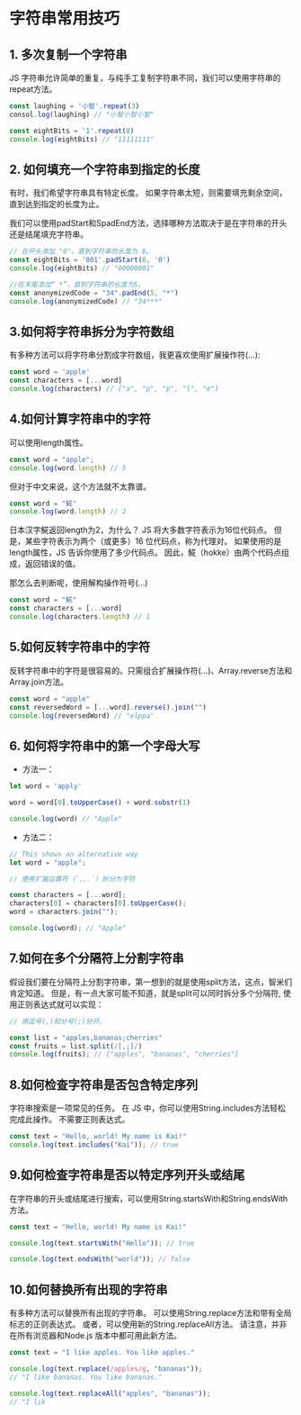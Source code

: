 <!--
 * @Author: Li Zhiliang
 * @Date: 2021-01-05 16:53:20
 * @LastEditors: Li Zhiliang
 * @LastEditTime: 2021-01-05 17:02:57
 * @FilePath: /feature-plugin/project/string/README.md
-->

# 字符串常用技巧

## 1. 多次复制一个字符串

JS 字符串允许简单的重复，与纯手工复制字符串不同，我们可以使用字符串的repeat方法。

```js
const laughing = '小智'.repeat(3)
consol.log(laughing) // "小智小智小智"

const eightBits = '1'.repeat(8)
console.log(eightBits) // "11111111"
```

## 2. 如何填充一个字符串到指定的长度

有时，我们希望字符串具有特定长度。 如果字符串太短，则需要填充剩余空间，直到达到指定的长度为止。

我们可以使用padStart和SpadEnd方法，选择哪种方法取决于是在字符串的开头还是结尾填充字符串。

```js
// 在开头添加 "0"，直到字符串的长度为 8。
const eightBits = '001'.padStart(8, '0')
console.log(eightBits) // "00000001"

//在末尾添加“ *”，直到字符串的长度为5。
const anonymizedCode = "34".padEnd(5, "*")
console.log(anonymizedCode) // "34***"
```

## 3.如何将字符串拆分为字符数组

有多种方法可以将字符串分割成字符数组，我更喜欢使用扩展操作符(...):

```js
const word = 'apple'
const characters = [...word]
console.log(characters) // ["a", "p", "p", "l", "e"]
```

## 4.如何计算字符串中的字符

可以使用length属性。

```js
const word = "apple";
console.log(word.length) // 5
```

但对于中文来说，这个方法就不太靠谱。

```js
const word = "𩸽"
console.log(word.length) // 2
```

日本汉字𩸽返回length为2，为什么？ JS 将大多数字符表示为16位代码点。 但是，某些字符表示为两个（或更多）16 位代码点，称为代理对。 如果使用的是length属性，JS 告诉你使用了多少代码点。 因此，𩸽（hokke）由两个代码点组成，返回错误的值。

那怎么去判断呢，使用解构操作符号(...)

```js
const word = "𩸽"
const characters = [...word]
console.log(characters.length) // 1
```

## 5.如何反转字符串中的字符

反转字符串中的字符是很容易的。只需组合扩展操作符(...)、Array.reverse方法和Array.join方法。

```js
const word = "apple"
const reversedWord = [...word].reverse().join("")
console.log(reversedWord) // "elppa"
```

## 6. 如何将字符串中的第一个字母大写

- 方法一：

```js
let word = 'apply'

word = word[0].toUpperCase() + word.substr(1)

console.log(word) // "Apple"
```

- 方法二：

```js
// This shows an alternative way
let word = "apple";

// 使用扩展运算符（`...`）拆分为字符

const characters = [...word];
characters[0] = characters[0].toUpperCase();
word = characters.join("");

console.log(word); // "Apple"
```

## 7.如何在多个分隔符上分割字符串

假设我们要在分隔符上分割字符串，第一想到的就是使用split方法，这点，智米们肯定知道。 但是，有一点大家可能不知道，就是split可以同时拆分多个分隔符, 使用正则表达式就可以实现：

```js
// 用逗号(,)和分号(;)分开。

const list = "apples,bananas;cherries"
const fruits = list.split(/[,;]/)
console.log(fruits); // ["apples", "bananas", "cherries"]
```

## 8.如何检查字符串是否包含特定序列

字符串搜索是一项常见的任务。 在 JS 中，你可以使用String.includes方法轻松完成此操作。 不需要正则表达式。

```js
const text = "Hello, world! My name is Kai!"
console.log(text.includes("Kai")); // true
```

## 9.如何检查字符串是否以特定序列开头或结尾

在字符串的开头或结尾进行搜索，可以使用String.startsWith和String.endsWith方法。

```js
const text = "Hello, world! My name is Kai!"

console.log(text.startsWith("Hello")); // true

console.log(text.endsWith("world")); // false
```

## 10.如何替换所有出现的字符串

有多种方法可以替换所有出现的字符串。 可以使用String.replace方法和带有全局标志的正则表达式。 或者，可以使用新的String.replaceAll方法。 请注意，并非在所有浏览器和Node.js 版本中都可用此新方法。

```js
const text = "I like apples. You like apples."

console.log(text.replace(/apples/g, "bananas"));
// "I like bananas. You like bananas."

console.log(text.replaceAll("apples", "bananas"));
// "I lik
```